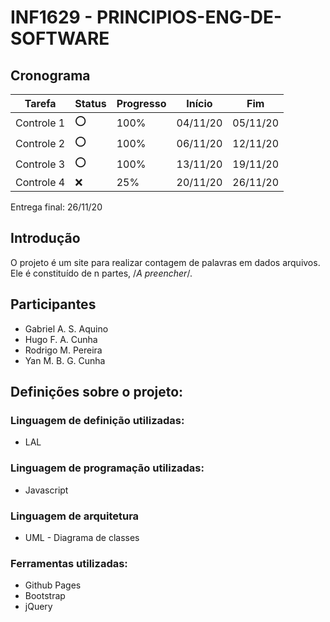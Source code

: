 # INF1629 - PRINCIPIOS-ENG-DE-SOFTWARE

## Cronograma
Tarefa | Status | Progresso | Início | Fim
------ | ------ | --------- | ------ | ----
Controle 1 | :o: | 100% | 04/11/20 | 05/11/20
Controle 2 | :o: | 100% | 06/11/20 | 12/11/20
Controle 3 | :o: | 100% | 13/11/20 | 19/11/20
Controle 4 | :x: | 25% | 20/11/20 | 26/11/20

Entrega final: 26/11/20


## Introdução
O projeto é um site para realizar contagem de palavras em dados arquivos. 
Ele é constituído de n partes, /*A preencher*/.

## Participantes
* Gabriel A. S. Aquino
* Hugo F. A. Cunha
* Rodrigo M. Pereira 
* Yan M. B. G. Cunha 

## Definições sobre o projeto:
### Linguagem de definição utilizadas:
 * LAL
### Linguagem de programação utilizadas:
 * Javascript
### Linguagem de arquitetura
 * UML - Diagrama de classes
### Ferramentas utilizadas:
 * Github Pages
 * Bootstrap
 * jQuery

<!--
## Inicialização do software
 1 - Entre no site: https://merxus17.github.io/Principios-de-engenharia-de-software/
 
 2 - Passo 2
  
 3 - Passo 3
  
 4 - Passo 4

## Finalizando o software 
 /*A preencher*/
-->
